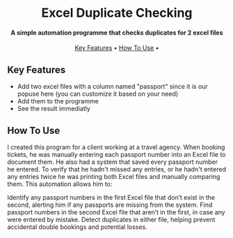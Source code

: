 
<h1 align="center">
  <br>
  Excel Duplicate Checking
  <br>
</h1>

<h4 align="center">A simple automation programme that checks duplicates for 2 excel files</h4>

<p align="center">
  <a href="#key-features">Key Features</a> •
  <a href="#how-to-use">How To Use</a> •
</p>

## Key Features

* Add two excel files with a column named "passport" since it is our popuse here (you can customize it based on your need)
* Add them to the programme
* See the result immediatly

## How To Use
I created this program for a client working at a travel agency. When booking tickets, he was manually entering each passport number into an Excel file to document them. He also had a system that saved every passport number he entered. To verify that he hadn't missed any entries, or he hadn't entered any entries twice he was printing both Excel files and manually comparing them. This automation allows him to:

Identify any passport numbers in the first Excel file that don’t exist in the second, alerting him if any passports are missing from the system.
Find passport numbers in the second Excel file that aren’t in the first, in case any were entered by mistake.
Detect duplicates in either file, helping prevent accidental double bookings and potential losses.
